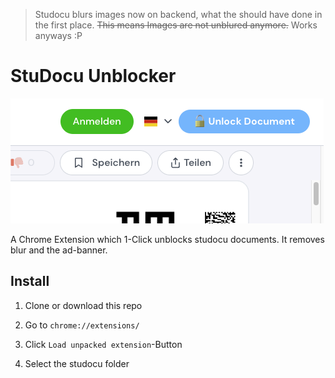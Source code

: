 > Studocu blurs images now on backend, what the should have done in the first place. <del>This means Images are not unblured anymore.</del> Works anyways :P

# StuDocu Unblocker

![button](https://github.com/mono424/studocu_unblocker/blob/main/img/cover.png "Button")

A Chrome Extension which 1-Click unblocks studocu documents. It removes blur and the ad-banner.

## Install

1. Clone or download this repo

2. Go to `chrome://extensions/`

3. Click `Load unpacked extension`-Button

4. Select the studocu folder